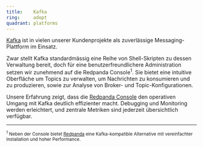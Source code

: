 ```yaml
---
title:    Kafka  
ring:     adopt  
quadrant: platforms
---
```


[Kafka][kafka] ist in vielen unserer Kundenprojekte als zuverlässige Messaging-Plattform im Einsatz.

Zwar stellt Kafka standardmässig eine Reihe von Shell-Skripten zu dessen Verwaltung bereit, doch für eine benutzerfreundlichere Administration setzen wir zunehmend auf die Redpanda Console<sup>1</sup>. Sie bietet eine intuitive Oberfläche um Topics zu verwalten, um Nachrichten zu konsumieren und zu produzieren, sowie zur Analyse von Broker- und Topic-Konfigurationen.

Unsere Erfahrung zeigt, dass die [Redpanda Console][redpanda-console] den operativen Umgang mit Kafka deutlich effizienter macht. Debugging und Monitoring werden erleichtert, und zentrale Metriken sind jederzeit übersichtlich verfügbar.


---

<small><sup>1</sup> Neben der Console bietet [Redpanda][redpanda] eine Kafka-kompatible Alternative mit vereinfachter Installation und hoher Performance.</small>

[kafka]: https://kafka.apache.org/
[redpanda-console]: https://www.redpanda.com/redpanda-console-kafka-ui
[redpanda]: https://www.redpanda.com/
